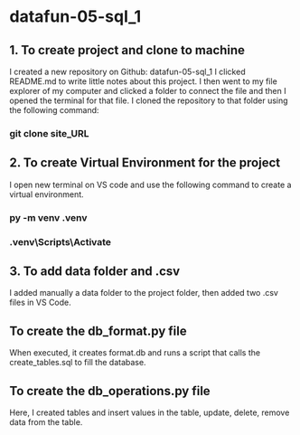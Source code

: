 # datafun-05-sql_1
## 1. To create project and clone to machine
I created a new repository on Github: datafun-05-sql_1
I clicked README.md to write little notes about this project. 
I then went to my file explorer of my computer and clicked a folder to connect the file and then I opened the terminal for that file.
I cloned the repository to that folder using the following command:

### git clone site_URL

## 2. To create Virtual Environment for the project
I open new terminal on VS code and use the following command to create a virtual environment. 

### py -m venv .venv
### .venv\Scripts\Activate

## 3. To add data folder and .csv
I added manually a data folder to the project folder, then added two .csv files in VS Code.

## To create the db_format.py file
When executed, it creates format.db and runs a script that calls the create_tables.sql to fill the database. 

## To create the db_operations.py file
Here, I created tables and insert values in the table, update, delete, remove data from the table. 




